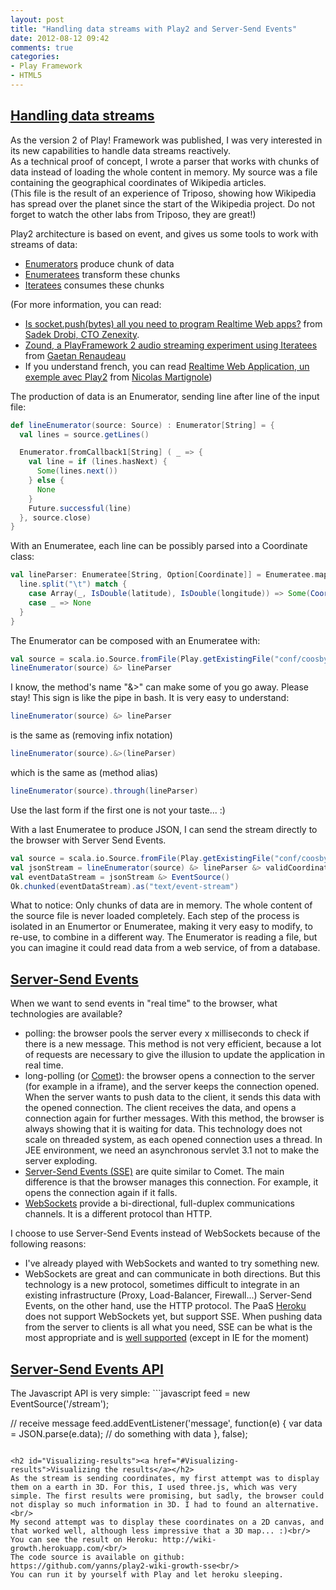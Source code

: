 ```yaml
---
layout: post
title: "Handling data streams with Play2 and Server-Send Events"
date: 2012-08-12 09:42
comments: true
categories:
- Play Framework
- HTML5
---
```

<h2 id="Handling-data-streams"><a href="#Handling-data-streams">Handling data streams</a></h2>
As the version 2 of Play! Framework was published, I was very interested in its new capabilities to handle data streams reactively.<br/>
As a technical proof of concept, I wrote a parser that works with chunks of data instead of loading the whole content in memory.
My source was a file containing the geographical coordinates of Wikipedia articles.<br/>
(This file is the result of an experience of Triposo, showing how Wikipedia has spread over the planet since the start of the Wikipedia project. Do not forget to watch the other labs from Triposo, they are great!)<br/>

Play2 architecture is based on event, and gives us some tools to work with streams of data:
<ul>
	<li><a href="http://www.playframework.com/documentation/2.2.x/Enumerators">Enumerators</a> produce chunk of data</li>
	<li><a href="http://www.playframework.com/documentation/2.2.x/Enumeratees">Enumeratees</a> transform these chunks</li>
	<li><a href="http://www.playframework.com/documentation/2.2.x/Iteratees">Iteratees</a> consumes these chunks</li>
</ul>

(For more information, you can read:
<ul>
	<li><a href="https://gist.github.com/sadache/3072893">Is socket.push(bytes) all you need to program Realtime Web apps?</a> from <a href="https://twitter.com/Sadache">Sadek Drobi, CTO Zenexity</a>.</li>
	<li><a href="http://greweb.me/2012/08/zound-a-playframework-2-audio-streaming-experiment-using-iteratees/">Zound, a PlayFramework 2 audio streaming experiment using Iteratees</a> from <a href="https://twitter.com/greweb">Gaetan Renaudeau</a></li>
	<li>If you understand french, you can read <a href="http://www.touilleur-express.fr/2012/08/05/realtime-web-application-un-exemple-avec-play2/">Realtime Web Application, un exemple avec Play2</a> from <a href="https://twitter.com/nmartignole">Nicolas Martignole</a>)
</li>
</ul>




The production of data is an Enumerator, sending line after line of the input file:
```scala
def lineEnumerator(source: Source) : Enumerator[String] = {
  val lines = source.getLines()

  Enumerator.fromCallback1[String] ( _ => {
    val line = if (lines.hasNext) {
      Some(lines.next())
    } else {
      None
    }
    Future.successful(line)
  }, source.close)
}
```
With an Enumeratee, each line can be possibly parsed into a Coordinate class:
```scala
val lineParser: Enumeratee[String, Option[Coordinate]] = Enumeratee.map[String] { line =>
  line.split("\t") match {
    case Array(_, IsDouble(latitude), IsDouble(longitude)) => Some(Coordinate(latitude, longitude))
    case _ => None
  }
}
```
The Enumerator can be composed with an Enumeratee with:
```scala
val source = scala.io.Source.fromFile(Play.getExistingFile("conf/coosbyid.txt").get)
lineEnumerator(source) &> lineParser
```

I know, the method's name "&>" can make some of you go away. Please stay! This sign is like the pipe in bash. It is very easy to understand:
```scala
lineEnumerator(source) &> lineParser
```
is the same as (removing infix notation)
```scala
lineEnumerator(source).&>(lineParser)
```
which is the same as (method alias)
```scala
lineEnumerator(source).through(lineParser)
```
Use the last form if the first one is not your taste... :)

With a last Enumeratee to produce JSON, I can send the stream directly to the browser with Server Send Events.
```scala
val source = scala.io.Source.fromFile(Play.getExistingFile("conf/coosbyid.txt").get)
val jsonStream = lineEnumerator(source) &> lineParser &> validCoordinate &> asJson
val eventDataStream = jsonStream &> EventSource()
Ok.chunked(eventDataStream).as("text/event-stream")
```

What to notice:
Only chunks of data are in memory. The whole content of the source file is never loaded completely.
Each step of the process is isolated in an Enumertor or Enumeratee, making it very easy to modify, to re-use, to combine in a different way.
The Enumerator is reading a file, but you can imagine it could read data from a web service, of from a database.


<h2 id="SSE"><a href="#SSE">Server-Send Events</a></h2>
When we want to send events in "real time" to the browser, what technologies are available?
<ul>
	<li>polling: the browser pools the server every x milliseconds to check if there is a new message. This method is not very efficient, because a lot of requests are necessary to give the illusion to update the application in real time.</li>
	<li>long-polling (or <a href="http://en.wikipedia.org/wiki/Comet_(programming)">Comet</a>): the browser opens a connection to the server (for example in a iframe), and the server keeps the connection opened. When the server wants to push data to the client, it sends this data with the opened connection. The client receives the data, and opens a connection again for further messages. With this method, the browser is always showing that it is waiting for data. This technology does not scale on threaded system, as each opened connection uses a thread. In JEE environment, we need an asynchronous servlet 3.1 not to make the server exploding.</li>
	<li><a href="http://dev.w3.org/html5/eventsource/">Server-Send Events (SSE)</a> are quite similar to Comet. The main difference is that the browser manages this connection. For example, it opens the connection again if it falls.</li>
	<li><a href="http://dev.w3.org/html5/websockets/">WebSockets</a> provide a bi-directional, full-duplex communications channels. It is a different protocol than HTTP.</li>
</ul>



I choose to use Server-Send Events instead of WebSockets because of the following reasons:
<ul>
	<li>I've already played with WebSockets and wanted to try something new.</li>
	<li>WebSockets are great and can communicate in both directions. But this technology is a new protocol, sometimes difficult to integrate in an existing infrastructure (Proxy, Load-Balancer, Firewall...) Server-Send Events, on the other hand, use the HTTP protocol. The PaaS <a href="https://www.heroku.com/">Heroku</a> does not support WebSockets yet, but support SSE. When pushing data from the server to clients is all what you need, SSE can be what is the most appropriate and is <a href="http://caniuse.com/#search=eventsource">well supported</a> (except in IE for the moment)</li>
</ul>



<h2 id="SSE-API"><a href="#SSE-API">Server-Send Events API</a></h2>
The Javascript API is very simple:
```javascript
feed = new EventSource('/stream');

// receive message
feed.addEventListener('message', function(e) {
    var data = JSON.parse(e.data);
    // do something with data
}, false);
```

<h2 id="Visualizing-results"><a href="#Visualizing-results">Visualizing the results</a></h2>
As the stream is sending coordinates, my first attempt was to display them on a earth in 3D. For this, I used three.js, which was very simple. The first results were promising, but sadly, the browser could not display so much information in 3D. I had to found an alternative.<br/>
My second attempt was to display these coordinates on a 2D canvas, and that worked well, although less impressive that a 3D map... :)<br/>
You can see the result on Heroku: http://wiki-growth.herokuapp.com/<br/>
The code source is available on github: https://github.com/yanns/play2-wiki-growth-sse<br/>
You can run it by yourself with Play and let heroku sleeping.